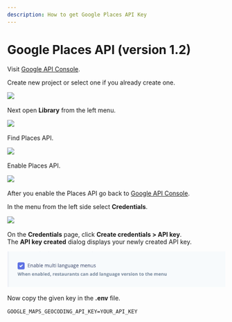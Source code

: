 ```yaml
---
description: How to get Google Places API Key
---
```


# Google Places API \(version 1.2\)

Visit [Google API Console](https://console.developers.google.com/).

Create new project or select one if you already create one.

![](../.gitbook/assets/sss-1.png)

Next open **Library** from the left menu.

![](../.gitbook/assets/sss%20%287%29.png)

Find Places API.

![](../.gitbook/assets/screenshot%20%288%29.png)

Enable Places API.

![](../.gitbook/assets/screenshot%20%284%29.png)

After you enable the Places API go back to [Google API Console](https://console.developers.google.com/).

In the menu from the left side select **Credentials**.

![](../.gitbook/assets/screenshot%20%287%29.png)

On the **Credentials** page, click **Create credentials &gt; API key**.  
The **API key created** dialog displays your newly created API key.

![](../.gitbook/assets/screenshot%20%281%29.png)

Now copy the given key in the **.env** file.

```text
GOOGLE_MAPS_GEOCODING_API_KEY=YOUR_API_KEY
```



